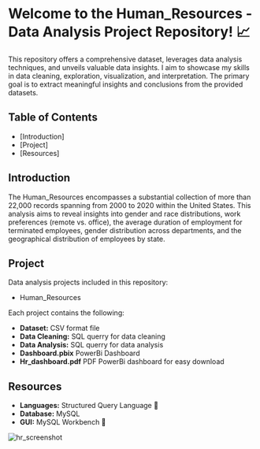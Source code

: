 
# Welcome to the Human_Resources - Data Analysis Project Repository!  📈 

This repository offers a comprehensive dataset, leverages data analysis techniques, and unveils valuable data insights. I aim to showcase my skills in data cleaning, exploration, visualization, and interpretation.
The primary goal is to extract meaningful insights and conclusions from the provided datasets.

## Table of Contents
- [Introduction]
- [Project]
- [Resources]




## Introduction

The Human_Resources encompasses a substantial collection of more than 22,000 records spanning from 2000 to 2020 within the United States. 
This analysis aims to reveal insights into gender and race distributions, work preferences (remote vs. office), 
the average duration of employment for terminated employees, gender distribution across departments, 
and the geographical distribution of employees by state.



## Project

Data analysis projects included in this repository:
- Human_Resources

Each project contains the following:

- **Dataset:** CSV format file
- **Data Cleaning:** SQL querry for data cleaning
- **Data Analysis:** SQL querry for data analysis
- **Dashboard.pbix** PowerBi Dashboard
- **Hr_dashboard.pdf** PDF PowerBi dashboard for easy download


## Resources

- **Languages:** Structured Query Language 💾
- **Database:** MySQL
- **GUI:** MySQL Workbench 🐬

![hr_screenshot](https://github.com/KatarinaOldakowski/Human_Resources/assets/128411602/707c3787-b9fb-46e0-8669-024f2ef5b0dd)

